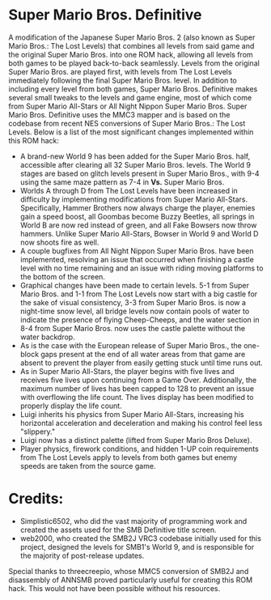 # Super Mario Bros. Definitive 

A modification of the Japanese Super Mario Bros. 2 (also known as Super Mario Bros.: The Lost Levels) that combines all levels from said game and the original Super Mario Bros. into one ROM hack, allowing all levels from both games to be played back-to-back seamlessly. Levels from the original Super Mario Bros. are played first, with levels from The Lost Levels immediately following the final Super Mario Bros. level. In addition to including every level from both games, Super Mario Bros. Definitive makes several small tweaks to the levels and game engine, most of which come from Super Mario All-Stars or All Night Nippon Super Mario Bros. Super Mario Bros. Definitive uses the MMC3 mapper and is based on the codebase from recent NES conversions of Super Mario Bros.: The Lost Levels. Below is a list of the most significant changes implemented within this ROM hack:

- A brand-new World 9 has been added for the Super Mario Bros. half, accessible after clearing all 32 Super Mario Bros. levels. The World 9 stages are based on glitch levels present in Super Mario Bros., with 9-4 using the same maze pattern as 7-4 in **Vs.** Super Mario Bros.
- Worlds A through D from The Lost Levels have been increased in difficulty by implementing modifications from Super Mario All-Stars. Specifically, Hammer Brothers now always charge the player, enemies gain a speed boost, all Goombas become Buzzy Beetles, all springs in World B are now red instead of green, and all Fake Bowsers now throw hammers. Unlike Super Mario All-Stars, Bowser in World 9 and World D now shoots fire as well.
- A couple bugfixes from All Night Nippon Super Mario Bros. have been implemented, resolving an issue that occurred when finishing a castle level with no time remaining and an issue with riding moving platforms to the bottom of the screen.
- Graphical changes have been made to certain levels. 5-1 from Super Mario Bros. and 1-1 from The Lost Levels now start with a big castle for the sake of visual consistency, 3-3 from Super Mario Bros. is now a night-time snow level, all bridge levels now contain pools of water to indicate the presence of flying Cheep-Cheeps, and the water section in 8-4 from Super Mario Bros. now uses the castle palette without the water backdrop.
- As is the case with the European release of Super Mario Bros., the one-block gaps present at the end of all water areas from that game are absent to prevent the player from easily getting stuck until time runs out.
- As in Super Mario All-Stars, the player begins with five lives and receives five lives upon continuing from a Game Over. Additionally, the maximum number of lives has been capped to 128 to prevent an issue with overflowing the life count. The lives display has been modified to properly display the life count.
- Luigi inherits his physics from Super Mario All-Stars, increasing his horizontal acceleration and deceleration and making his control feel less "slippery."
- Luigi now has a distinct palette (lifted from Super Mario Bros Deluxe).
- Player physics, firework conditions, and hidden 1-UP coin requirements from The Lost Levels apply to levels from both games but enemy speeds are taken from the source game.

# Credits:
- Simplistic6502, who did the vast majority of programming work and created the assets used for the SMB Definitive title screen.
- web2000, who created the SMB2J VRC3 codebase initially used for this project, designed the levels for SMB1's World 9, and is responsible for the majority of post-release updates.

Special thanks to threecreepio, whose MMC5 conversion of SMB2J and disassembly of ANNSMB proved particularly useful for creating this ROM hack. This would not have been possible without his resources.
